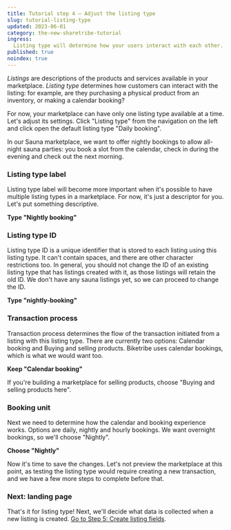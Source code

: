```yaml
---
title: Tutorial step 4 – Adjust the listing type
slug: tutorial-listing-type
updated: 2023-06-01
category: the-new-sharetribe-tutorial
ingress:
  Listing type will determine how your users interact with each other.
published: true
noindex: true
---
```


_Listings_ are descriptions of the products and services available in
your marketplace. _Listing type_ determines how customers can interact
with the listing: for example, are they purchasing a physical product
from an inventory, or making a calendar booking?

For now, your marketplace can have only one listing type available at a
time. Let's adjust its settings. Click "Listing type" from the
navigation on the left and click open the default listing type "Daily
booking".

In our Sauna marketplace, we want to offer nightly bookings to allow
all-night sauna parties: you book a slot from the calendar, check in
during the evening and check out the next morning.

### Listing type label

Listing type label will become more important when it's possible to have
multiple listing types in a marketplace. For now, it's just a descriptor
for you. Let's put something descriptive.

**Type "Nightly booking"**

### Listing type ID

Listing type ID is a unique identifier that is stored to each listing
using this listing type. It can't contain spaces, and there are other
character restrictions too. In general, you should not change the ID of
an existing listing type that has listings created with it, as those
listings will retain the old ID. We don't have any sauna listings yet,
so we can proceed to change the ID.

**Type "nightly-booking"**

### Transaction process

Transaction process determines the flow of the transaction initiated
from a listing with this listing type. There are currently two options:
Calendar booking and Buying and selling products. Biketribe uses
calendar bookings, which is what we would want too.

**Keep "Calendar booking"**

If you're building a marketplace for selling products, choose "Buying
and selling products here".

### Booking unit

Next we need to determine how the calendar and booking experience works.
Options are daily, nightly and hourly bookings. We want overnight
bookings, so we'll choose "Nightly".

**Choose "Nightly"**

Now it's time to save the changes. Let's not preview the marketplace at
this point, as testing the listing type would require creating a new
transaction, and we have a few more steps to complete before that.

### Next: landing page

That's it for listing type! Next, we'll decide what data is collected
when a new listing is created.
[Go to Step 5: Create listing fields](./tutorial-listing-fields).
